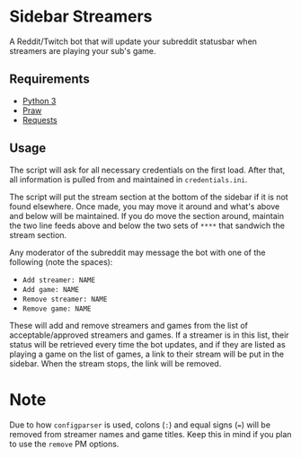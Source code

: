 # Sidebar Streamers
A Reddit/Twitch bot that will update your subreddit statusbar when streamers are playing your sub's game.

## Requirements

* [Python 3](https://pyython.org/downloads/)
 * [Praw](http://praw.readthedocs.io)
 * [Requests](docs.python-requests.org/)

## Usage
The script will ask for all necessary credentials on the first load. After that, all information is pulled from and maintained in `credentials.ini`.

The script will put the stream section at the bottom of the sidebar if it is not found elsewhere. Once made, you may move it around and what's above and below will be maintained. If you do move the section around, maintain the two line feeds above and below the two sets of `****` that sandwich the stream section.

Any moderator of the subreddit may message the bot with one of the following (note the spaces):

* `Add streamer: NAME`
* `Add game: NAME`
* `Remove streamer: NAME`
* `Remove game: NAME`

These will add and remove streamers and games from the list of acceptable/approved streamers and games. If a streamer is in this list, their status will be retrieved every time the bot updates, and if they are listed as playing a game on the list of games, a link to their stream will be put in the sidebar. When the stream stops, the link will be removed.

# Note

Due to how `configparser` is used, colons (`:`) and equal signs (`=`) will be removed from streamer names and game titles. Keep this in mind if you plan to use the `remove` PM options.
